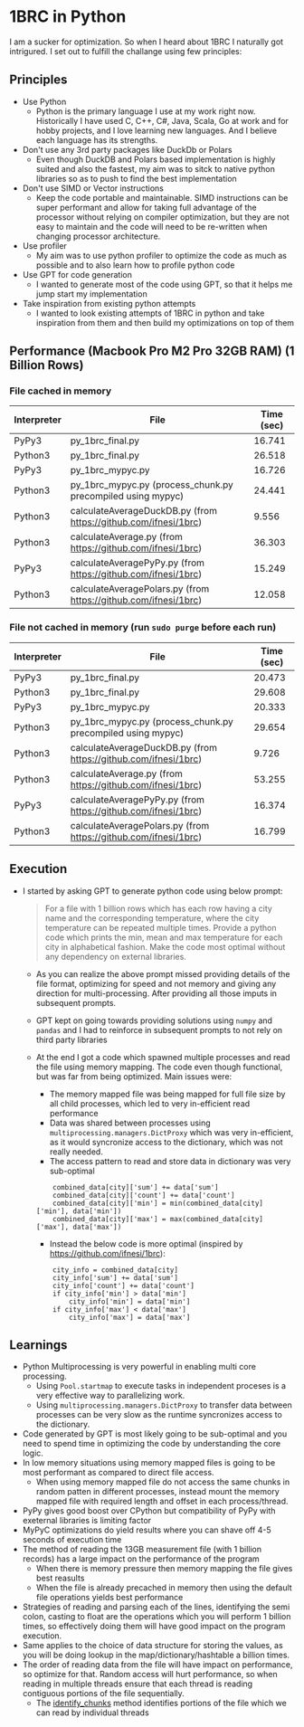 # 1BRC in Python

I am a sucker for optimization. So when I heard about 1BRC I naturally got intrigured. I set out to fulfill the challange using few principles:

## Principles
- Use Python
    - Python is the primary language I use at my work right now. Historically I have used C, C++, C#, Java, Scala, Go at work and for hobby projects, and I love learning new languages. And I believe each language has its strengths.
- Don't use any 3rd party packages like DuckDb or Polars
    - Even though DuckDB and Polars based implementation is highly suited and also the fastest, my aim was to sitck to native python libraries so as to push to find the best implementation
- Don't use SIMD or Vector instructions
    - Keep the code portable and maintainable. SIMD instructions can be super performant and allow for taking full advantage of the processor without relying on compiler optimization, but they are not easy to maintain and the code will need to be re-written when changing processor architecture.
- Use profiler
    - My aim was to use python profiler to optimize the code as much as possible and to also learn how to profile python code 
- Use GPT for code generation
    - I wanted to generate most of the code using GPT, so that it helps me jump start my implementation
- Take inspiration from existing python attempts
    - I wanted to look existing attempts of 1BRC in python and take inspiration from them and then build my optimizations on top of them

## Performance (Macbook Pro M2 Pro 32GB RAM) (1 Billion Rows)

### File cached in memory

| Interpreter | File | Time (sec)|
|-------------|------|-----------|
| PyPy3 | py_1brc_final.py | 16.741 |
| Python3 | py_1brc_final.py | 26.518 |
| PyPy3 | py_1brc_mypyc.py | 16.726 |
| Python3 | py_1brc_mypyc.py (process_chunk.py precompiled using mypyc) | 24.441 |
| Python3 | calculateAverageDuckDB.py (from https://github.com/ifnesi/1brc) | 9.556 |
| Python3 | calculateAverage.py (from https://github.com/ifnesi/1brc) | 36.303 |
| PyPy3 | calculateAveragePyPy.py (from https://github.com/ifnesi/1brc) | 15.249 |
| Python3 | calculateAveragePolars.py (from https://github.com/ifnesi/1brc) | 12.058 |

### File not cached in memory (run `sudo purge` before each run)

| Interpreter | File | Time (sec)|
|-------------|------|-----------|
| PyPy3 | py_1brc_final.py | 20.473 |
| Python3 | py_1brc_final.py | 29.608 |
| PyPy3 | py_1brc_mypyc.py | 20.333 |
| Python3 | py_1brc_mypyc.py (process_chunk.py precompiled using mypyc) | 29.654 |
| Python3 | calculateAverageDuckDB.py (from https://github.com/ifnesi/1brc) | 9.726 |
| Python3 | calculateAverage.py (from https://github.com/ifnesi/1brc) | 53.255 |
| PyPy3 | calculateAveragePyPy.py (from https://github.com/ifnesi/1brc) | 16.374 |
| Python3 | calculateAveragePolars.py (from https://github.com/ifnesi/1brc) | 16.799 |

## Execution

- I started by asking GPT to generate python code using below prompt:
    > For a file with 1 billion rows which has each row having a city name and the corresponding temperature, where the city temperature can be repeated multiple times. Provide a python code which prints the min, mean and max temperature for each city in alphabetical fashion. Make the code most optimal without any dependency on external libraries.

    - As you can realize the above prompt missed providing details of the file format, optimizing for speed and not memory and giving any direction for multi-processing. After providing all those imputs in subsequent prompts. 
    - GPT kept on going towards providing solutions using `numpy` and `pandas` and I had to reinforce in subsequent prompts to not rely on third party libraries
    - At the end I got a code which spawned multiple processes and read the file using memory mapping. The code even though functional, but was far from being optimized. Main issues were:
        - The memory mapped file was being mapped for full file size by all child processes, which led to very in-efficient read performance
        - Data was shared between processes using `multiprocessing.managers.DictProxy` which was very in-efficient, as it would syncronize access to the dictionary, which was not really needed.
        - The access pattern to read and store data in dictionary was very sub-optimal
        ``` 
            combined_data[city]['sum'] += data['sum']
            combined_data[city]['count'] += data['count']
            combined_data[city]['min'] = min(combined_data[city]['min'], data['min'])
            combined_data[city]['max'] = max(combined_data[city]['max'], data['max'])
        ```

        - Instead the below code is more optimal (inspired by https://github.com/ifnesi/1brc):

        ```
            city_info = combined_data[city]
            city_info['sum'] += data['sum']
            city_info['count'] += data['count']
            if city_info['min'] > data['min']
                city_info['min'] = data['min']
            if city_info['max'] < data['max']
                city_info['max'] = data['max']
        ``` 


## Learnings

- Python Multiprocessing is very powerful in enabling multi core processing. 
    - Using `Pool.startmap` to execute tasks in independent proceses is a very effective way to parallelizing work. 
    - Using `multiprocessing.managers.DictProxy` to transfer data between processes can be very slow as the runtime syncronizes access to the dictionary.
- Code generated by GPT is most likely going to be sub-optimal and you need to spend time in optimizing the code by understanding the core logic.
- In low memory situations using memory mapped files is going to be most performant as compared to direct file access.
    - When using memory mapped file do not access the same chunks in random patten in different processes, instead mount the memory mapped file with required length and offset in each process/thread.
- PyPy gives good boost over CPython but compatibility of PyPy with exeternal libraries is limiting factor
- MyPyC optimizations do yield results where you can shave off 4-5 seconds of execution time 
- The method of reading the 13GB measurement file (with 1 billion records) has a large impact on the performance of the program
    - When there is memory pressure then memory mapping the file gives best reasults
    - When the file is already precached in memory then using the default file operations yields best performance
- Strategies of reading and parsing each of the lines, identifying the semi colon, casting to float are the operations which you will perform 1 billion times, so effectively doing them will have good impact on the program execution.
- Same applies to the choice of data structure for storing the values, as you will be doing lookup in the map/dictionary/hashtable a billion times.
- The order of reading data from the file will have impact on performance, so optimize for that. Random access will hurt performance, so when reading in multiple threads ensure that each thread is reading contiguous portions of the file sequentially. 
    - The [identify_chunks](./py_1brc_final.py#L69) method identifies portions of the file which we can read by individual threads 
